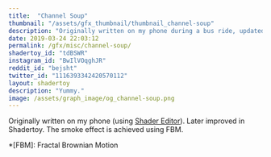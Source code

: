 ```yaml
---
title:  "Channel Soup"
thumbnail: "/assets/gfx_thumbnail/thumbnail_channel-soup"
description: "Originally written on my phone during a bus ride, updated a bit later."
date: 2019-03-24 22:03:12
permalink: /gfx/misc/channel-soup/
shadertoy_id: "tdBSWR" 
instagram_id: "BwIlVOqghJR"
reddit_id: "bejsht"
twitter_id: "1116393342420570112"
layout: shadertoy
description: "Yummy."
image: /assets/graph_image/og_channel-soup.png
---
```

Originally written on my phone (using [Shader Editor](https://play.google.com/store/apps/details?id=de.markusfisch.android.shadereditor&hl=en)). Later improved in Shadertoy. The smoke effect is achieved using FBM.

*[FBM]: Fractal Brownian Motion


